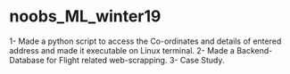 # noobs_ML_winter19



1- Made a python script to access the Co-ordinates and details of entered address and made it executable on Linux terminal.
2- Made a Backend-Database for Flight related web-scrapping.
3- Case Study.
